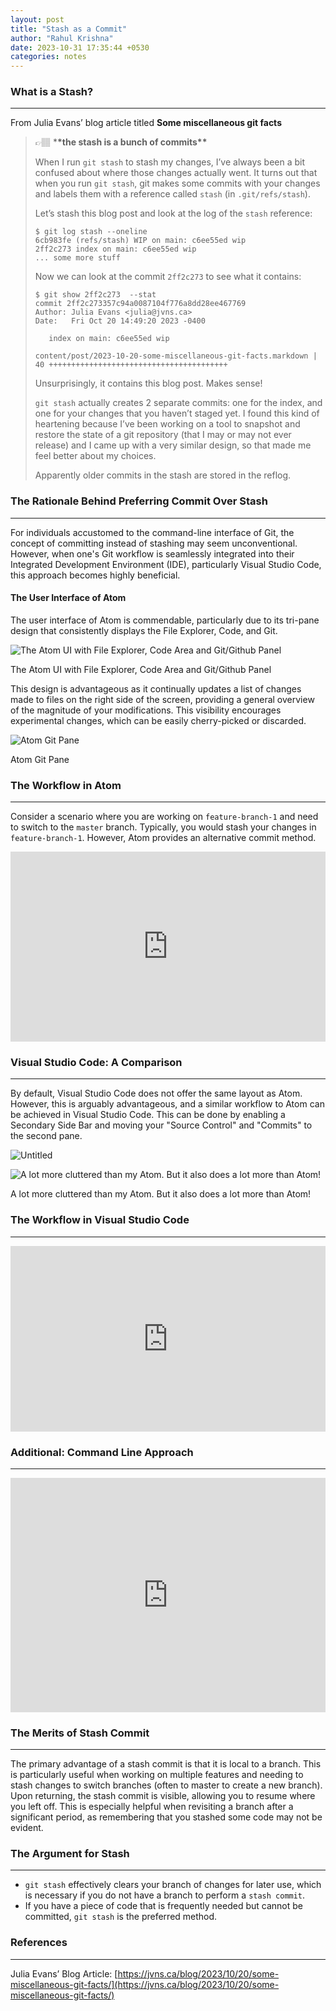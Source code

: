 ```yaml
---
layout: post
title: "Stash as a Commit"
author: "Rahul Krishna"
date: 2023-10-31 17:35:44 +0530
categories: notes
---
```


### What is a Stash?

---

From Julia Evans’ blog article titled **Some miscellaneous git facts**

> 👉🏽 \***\*the stash is a bunch of commits\*\***
>
> When I run `git stash` to stash my changes, I’ve always been a bit confused about where those changes actually went. It turns out that when you run `git stash`, git makes some commits with your changes and labels them with a reference called `stash` (in `.git/refs/stash`).
>
> Let’s stash this blog post and look at the log of the `stash` reference:
>
> ```
> $ git log stash --oneline
> 6cb983fe (refs/stash) WIP on main: c6ee55ed wip
> 2ff2c273 index on main: c6ee55ed wip
> ... some more stuff
>
> ```
>
> Now we can look at the commit `2ff2c273` to see what it contains:
>
> ```
> $ git show 2ff2c273  --stat
> commit 2ff2c273357c94a0087104f776a8dd28ee467769
> Author: Julia Evans <julia@jvns.ca>
> Date:   Fri Oct 20 14:49:20 2023 -0400
>
>    index on main: c6ee55ed wip
>
> content/post/2023-10-20-some-miscellaneous-git-facts.markdown | 40 ++++++++++++++++++++++++++++++++++++++++
>
> ```
>
> Unsurprisingly, it contains this blog post. Makes sense!
>
> `git stash` actually creates 2 separate commits: one for the index, and one for your changes that you haven’t staged yet. I found this kind of heartening because I’ve been working on a tool to snapshot and restore the state of a git repository (that I may or may not ever release) and I came up with a very similar design, so that made me feel better about my choices.
>
> Apparently older commits in the stash are stored in the reflog.

### The Rationale Behind Preferring Commit Over Stash

---

For individuals accustomed to the command-line interface of Git, the concept of committing instead of stashing may seem unconventional. However, when one's Git workflow is seamlessly integrated into their Integrated Development Environment (IDE), particularly Visual Studio Code, this approach becomes highly beneficial.

#### The User Interface of Atom

The user interface of Atom is commendable, particularly due to its tri-pane design that consistently displays the File Explorer, Code, and Git.

![The Atom UI with File Explorer, Code Area and Git/Github Panel](https://thisdot.notion.site/image/https%3A%2F%2Fprod-files-secure.s3.us-west-2.amazonaws.com%2Feb53edbf-045d-426c-aa09-d626c2816f18%2F30eb89c7-3a26-44ee-b2f2-68ee6c0aa485%2FUntitled.png?table=block&id=d8d6eda7-64ee-407a-80bc-5008f3df3411&spaceId=eb53edbf-045d-426c-aa09-d626c2816f18&width=2000&userId=&cache=v2)

The Atom UI with File Explorer, Code Area and Git/Github Panel

This design is advantageous as it continually updates a list of changes made to files on the right side of the screen, providing a general overview of the magnitude of your modifications. This visibility encourages experimental changes, which can be easily cherry-picked or discarded.

![Atom Git Pane](https://thisdot.notion.site/image/https%3A%2F%2Fprod-files-secure.s3.us-west-2.amazonaws.com%2Feb53edbf-045d-426c-aa09-d626c2816f18%2Fa0cac6ea-b1a1-4188-88f2-bcd93e7ae264%2FUntitled.png?table=block&id=a43d04df-ecd0-4ece-bb34-c6249ef0ace4&spaceId=eb53edbf-045d-426c-aa09-d626c2816f18&width=2000&userId=&cache=v2)

Atom Git Pane

### The Workflow in Atom

---

Consider a scenario where you are working on `feature-branch-1` and need to switch to the `master` branch. Typically, you would stash your changes in `feature-branch-1`. However, Atom provides an alternative commit method.

<div style="position: relative; padding-bottom: 60.30150753768844%; height: 0;"><iframe src="https://www.loom.com/embed/3b5ae799bb104aa5891ed51a92d5f6ca?sid=55db5932-acf4-4c6f-89c3-b1eca8610ee7" frameborder="0" webkitallowfullscreen mozallowfullscreen allowfullscreen style="position: absolute; top: 0; left: 0; width: 100%; height: 100%;"></iframe></div>

### Visual Studio Code: A Comparison

---

By default, Visual Studio Code does not offer the same layout as Atom. However, this is arguably advantageous, and a similar workflow to Atom can be achieved in Visual Studio Code. This can be done by enabling a Secondary Side Bar and moving your "Source Control" and "Commits" to the second pane.

![Untitled](https://thisdot.notion.site/image/https%3A%2F%2Fprod-files-secure.s3.us-west-2.amazonaws.com%2Feb53edbf-045d-426c-aa09-d626c2816f18%2F883485c0-262f-459b-ae7c-fb679142d8ff%2FUntitled.png?table=block&id=8c888b7c-77bb-4b97-89f1-3ebeb297a110&spaceId=eb53edbf-045d-426c-aa09-d626c2816f18&width=2000&userId=&cache=v2)

![A lot more cluttered than my Atom. But it also does a lot more than Atom!](https://thisdot.notion.site/image/https%3A%2F%2Fprod-files-secure.s3.us-west-2.amazonaws.com%2Feb53edbf-045d-426c-aa09-d626c2816f18%2F842b7ef4-deb7-4304-8063-0af1ad02e19f%2FUntitled.png?table=block&id=99e468ec-9c5b-4861-9f49-0643fd5bb392&spaceId=eb53edbf-045d-426c-aa09-d626c2816f18&width=2000&userId=&cache=v2)

A lot more cluttered than my Atom. But it also does a lot more than Atom!

### The Workflow in Visual Studio Code

---

<div style="position: relative; padding-bottom: 58.91980360065466%; height: 0;"><iframe src="https://www.loom.com/embed/a1fa5c8bebd74fb889ae26dbbfcf63ee?sid=e00e01da-5fc6-4b6a-95eb-a9c3912e3e95" frameborder="0" webkitallowfullscreen mozallowfullscreen allowfullscreen style="position: absolute; top: 0; left: 0; width: 100%; height: 100%;"></iframe></div>

### Additional: Command Line Approach

---

<div style="position: relative; padding-bottom: 74.34052757793765%; height: 0;"><iframe src="https://www.loom.com/embed/70c3d90ac8a64c2aaae010394174a8bb?sid=5674d81a-c4e8-4438-aaea-ec7200ae4212" frameborder="0" webkitallowfullscreen mozallowfullscreen allowfullscreen style="position: absolute; top: 0; left: 0; width: 100%; height: 100%;"></iframe></div>

### The Merits of Stash Commit

---

The primary advantage of a stash commit is that it is local to a branch. This is particularly useful when working on multiple features and needing to stash changes to switch branches (often to master to create a new branch). Upon returning, the stash commit is visible, allowing you to resume where you left off. This is especially helpful when revisiting a branch after a significant period, as remembering that you stashed some code may not be evident.

### The Argument for Stash

---

- `git stash` effectively clears your branch of changes for later use, which is necessary if you do not have a branch to perform a `stash commit`.
- If you have a piece of code that is frequently needed but cannot be committed, `git stash` is the preferred method.

### References

---

Julia Evans’ Blog Article: [https://jvns.ca/blog/2023/10/20/some-miscellaneous-git-facts/](https://jvns.ca/blog/2023/10/20/some-miscellaneous-git-facts/)
